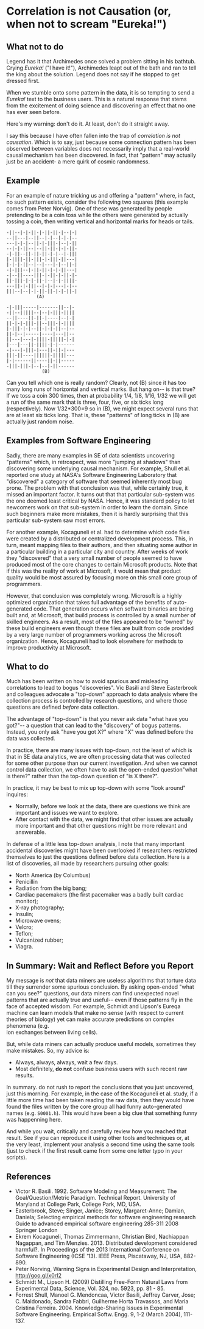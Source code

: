 # Correlation is not Causation (or, when  not to scream  "Eureka!")

## What not to do

Legend has it that Archimedes once solved a problem sitting in
his bathtub.
Crying  _Eureka!_ ("I have it!"), Archimedes leapt out
of the bath and ran to tell the king about the solution.
Legend does not say if he stopped to get dressed first.

When we stumble onto some pattern in the data, it is
so tempting to send a _Eureka!_ text to the business
users.  This is a natural response that stems from
the excitement of doing science and discovering an
effect that no one has ever seen before.

Here's my warning: don't do it. At least, don't do it straight away.

I say this because I have often fallen into the trap
of _correlation is not causation_. Which is to say,
just because some  connection pattern has been observed between
variables does  not necessarily imply that a  real-world causal mechanism
has been discovered. In fact, that "pattern" may actually just
be an accident- a mere quirk of cosmic randomness.  

## Example

For an example of nature tricking us and offering a "pattern"
where, in fact, no such pattern exists, consider the following
two squares (this example comes from  Peter Norvig).
One of these was generated by people pretending
to be a coin toss while the others were generated by actually
tossing a coin, then writing vertical and horizontal marks
for heads or tails.

```
-||--|-|-||-|-||-||-|--|-|
--||---|--||--|-|--|-|-|--
---|-|-|--||-|-|||-|--|-||
--|-|-||--|--||-||-|-|-||-
-|-||--||-||-||-|-|--|-|||
|-||||-||-|||-|-|||-||---|
|-|-|-||--|--|---|-|--||-|
-|-|||--|-||-||-|-|-||---|
-|--||----|||-|-||-|-||-|-
||-|||-|-|-||-|--|-|-||||-
---||-|-|||--|-|-|---|-|--
|||--|--|-|-||-||-|-|-||-|
           (A)
		   
-|-|||-----|-------||--|-
-||--|||||--|--|-|||-||||
--||----||-||-|----|--|-|
||-|-|-|||-||--|||-|-||||
|-|||-|-|--||-|-|-||--|--
||-|--|-----|----|---||--
||---|---|-||||-|||||-|-|
|---|---||-||||-|-|------
-|---|-|||-|---||-||-|---
|||-||----||||||-|||||---
|-|------||----||-||-----
-|||-|||-|--|--|-||------
             (B)
```
Can you tell which one is really random? Clearly, not (B) since it has too
many   long runs of horizontal and vertical marks.
But hang on-- is that true?
If we toss a coin 300 times, then at probability 1/4, 1/8, 1/16, 1/32  we will
get a run of the same mark that is three, four,  five, or six ticks long (respectively).
Now 1/32*300=9 so in (B), we might expect several  runs that are at least
six ticks long. That is, these "patterns" of long ticks in (B) are actually
just random noise.

## Examples from Software Engineering

Sadly, there are many examples in SE  of data scientists uncovering "patterns"
which, in retrospect, was more "jumping at shadows"
than discovering some underlying causal
mechanism.  For example,  Shull et al. reported
one study at NASA's
Software Engineering Laboratory that
"discovered" a category of software that seemed
inherently most bug prone.
The problem with that
conclusion was that, while certainly true, it missed
an important factor. It turns out that that
particular sub-system was the one deemed least
critical by NASA. Hence, it was standard policy to let
newcomers work on that sub-system in order to learn
the domain.  Since such beginners make more
mistakes, then it is hardly surprising that this
particular sub-system saw most errors.

For another example, 
Kocaguneli et al. had to determine which code files were
created by a distributed or centralized development
process. This, in turn, meant mapping files to their
authors, and then situating some author in a
particular building in a particular city and
country.  After  weeks of work  they "discovered" that a very small number
of people seemed to have produced most of the core
changes to certain Microsoft products. Note that if
this was the reality of work at Microsoft, it would
mean that product quality would be most assured by
focusing more on this small core group of programmers. 

However, that conclusion was completely wrong.
Microsoft is a highly optimized organization that
takes full advantage of the benefits of
auto-generated code.  That generation occurs when
software binaries are being built and, at Microsoft,
that build process is controlled by a small number
of skilled engineers. As a result, most of the files
appeared to be "owned" by these build engineers even
though these files are built from code provided by a
very large number of programmers working across the
Microsoft organization.  Hence, Kocaguneli had to
look elsewhere for methods to improve productivity
at Microsoft.

## What to do

Much has been written on how to avoid spurious and misleading
correlations to lead to bogus "discoveries". Vic Basili
and Steve Easterbrook and colleagues advocate a "top-down"
approach to data analysis where the collection process
is controlled by research questions, and where those
questions are defined _before_ data collection. 

The advantage of "top-down" is that you never ask data
"what have you got?"-- a question that can lead to the
"discovery" of bogus patterns. 
Instead, you only ask "have you got X?"
where "X" was defined before the data was collected.

In practice, there are many issues with top-down, not the
least of which is that in SE data analytics, we are often
processing data that was collected for some other purpose
than our current investigation. And when we cannot control
data collection, we often have to ask the open-ended question"what is there?" rather
than the top-down question of "is X there?".

In practice, it may be best to mix up top-down with some "look around"
inquires:

+  Normally, before we look at the data, there
are questions we think are important and issues we want to explore.
+ After contact with the data, we might find that other issues
are actually more important and that other questions might be
more relevant and answerable.

In defense of a little less top-down analysis,
I note that many important  accidental discoveries
 might have been overlooked if researchers restricted themselves
to just the questions defined before data collection. 
Here is a list of discoveries, all
made by researchers  pursuing other goals:

+ North America (by Columbus)
+ Penicillin
+ Radiation from the big bang;
+ Cardiac pacemakers (the first pacemaker was a badly built cardiac monitor);
+ X-ray photography;
+ Insulin;
+ Microwave ovens;
+ Velcro;
+ Teflon;
+ Vulcanized rubber; 
+ Viagra.

## In Summary: Wait and Reflect Before you Report

My message is _not_ that data miners are useless algorithms
that torture data till they surrender some spurious conclusion.
By asking open-ended
"what can you see?" questions, our
data miners can find
unexpected novel patterns that are actually true and
useful-- even if those patterns fly in the face of
accepted wisdom. For example, Schmidt and Lipson's  Eureqa machine can learn
models that make no sense (with respect to current
theories of biology) yet can make accurate
predictions on complex phenomena (e.g.  
ion exchanges between living cells).


But, while
data miners can actually produce useful models, sometimes
they make mistakes. So, my advice is:

+ Always, always,
always, wait a few
days. 
+ Most definitely, **do not** confuse business
users with such recent raw results. 

In summary. do not rush to report the conclusions that you just uncovered,
just this   morning.  For example, in the case of the Kocaguneli et al. study, if a little more time had been taken reading the raw data, then they would have found the files written by the core
group all had funny auto-generated names (e.g. `S0001.h`).
This would have been a big clue that something
funny was happenning here.



And while you wait,
critically and carefully review how you
reached that result.  See if you can reproduce it
using other tools and techniques or, at the very
least, implement your analysis a second time using
the same tools (just to check if the first result
came from some one letter typo in your scripts).



 
 


## References


+  Victor R. Basili. 1992. Software Modeling and Measurement:
   The Goal/Question/Metric Paradigm. Technical Report. University of Maryland at College Park, College Park, MD, USA. 
+ Easterbrook, Steve; Singer, Janice; Storey,
  Margaret-Anne; Damian, Daniela; Selecting
  empirical methods for software engineering
  research Guide to advanced empirical software
  engineering 285-311 2008 Springer London
+ Ekrem Kocaguneli, Thomas Zimmermann, Christian
  Bird, Nachiappan Nagappan, and Tim
  Menzies. 2013. Distributed development considered
  harmful?. In Proceedings of the 2013 International
  Conference on Software Engineering (ICSE
  '13). IEEE Press, Piscataway, NJ, USA, 882-890.
+ Peter Norving, Warning Signs in Experimental Design and Interpretation, http://goo.gl/x0rI2
+ Schmidt M., Lipson H. (2009) Distilling Free-Form Natural Laws from Experimental Data, Science, Vol. 324, no. 5923, pp. 81 - 85.  
+ Forrest Shull, Manoel G. Mendoncaa, Victor Basili,
  Jeffrey Carver, Jose; C. Maldonado, Sandra Fabbri,
  Guilherme Horta Travassos, and Maria Cristina
  Ferreira. 2004. Knowledge-Sharing Issues in
  Experimental Software Engineering. Empirical
  Softw. Engg. 9, 1-2 (March 2004), 111-137.
  
